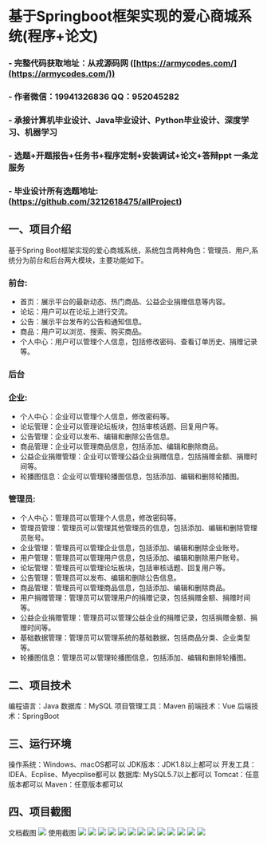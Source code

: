 基于Springboot框架实现的爱心商城系统(程序+论文)
=
### - 完整代码获取地址：从戎源码网 ([https://armycodes.com/](https://armycodes.com/))
### - 作者微信：19941326836  QQ：952045282 
### - 承接计算机毕业设计、Java毕业设计、Python毕业设计、深度学习、机器学习
### - 选题+开题报告+任务书+程序定制+安装调试+论文+答辩ppt 一条龙服务
### - 毕业设计所有选题地址:(https://github.com/3212618475/allProject)


一、项目介绍
---
基于Spring Boot框架实现的爱心商城系统，系统包含两种角色：管理员、用户,系统分为前台和后台两大模块，主要功能如下。

### 前台:
- 首页：展示平台的最新动态、热门商品、公益企业捐赠信息等内容。
- 论坛：用户可以在论坛上进行交流。
- 公告：展示平台发布的公告和通知信息。
- 商品：用户可以浏览、搜索、购买商品。
- 个人中心：用户可以管理个人信息，包括修改密码、查看订单历史、捐赠记录等。

### 后台
### 企业:
- 个人中心：企业可以管理个人信息，修改密码等。
- 论坛管理：企业可以管理论坛板块，包括审核话题、回复用户等。
- 公告管理：企业可以发布、编辑和删除公告信息。
- 商品管理：企业可以管理商品信息，包括添加、编辑和删除商品。
- 公益企业捐赠管理：企业可以管理公益企业捐赠信息，包括捐赠金额、捐赠时间等。
- 轮播图信息：企业可以管理轮播图信息，包括添加、编辑和删除轮播图。

  
### 管理员:
- 个人中心：管理员可以管理个人信息，修改密码等。
- 管理员管理：管理员可以管理其他管理员的信息，包括添加、编辑和删除管理员账号。
- 企业管理：管理员可以管理企业信息，包括添加、编辑和删除企业账号。
- 用户管理：管理员可以管理用户信息，包括添加、编辑和删除用户账号。
- 论坛管理：管理员可以管理论坛板块，包括审核话题、回复用户等。
- 公告管理：管理员可以发布、编辑和删除公告信息。
- 商品管理：管理员可以管理商品信息，包括添加、编辑和删除商品。
- 用户捐赠管理：管理员可以管理用户的捐赠记录，包括捐赠金额、捐赠时间等。
- 公益企业捐赠管理：管理员可以管理公益企业的捐赠记录，包括捐赠金额、捐赠时间等。
- 基础数据管理：管理员可以管理系统的基础数据，包括商品分类、企业类型等。
- 轮播图信息：管理员可以管理轮播图信息，包括添加、编辑和删除轮播图。

二、项目技术
---
编程语言：Java
数据库：MySQL
项目管理工具：Maven
前端技术：Vue
后端技术：SpringBoot

三、运行环境
---
操作系统：Windows、macOS都可以
JDK版本：JDK1.8以上都可以
开发工具：IDEA、Ecplise、Myecplise都可以
数据库: MySQL5.7以上都可以
Tomcat：任意版本都可以
Maven：任意版本都可以

四、项目截图
---
文档截图
![](limage/1.png)
使用截图
![](image/1.png)
![](image/2.png)
![](image/3.png)
![](image/4.png)
![](image/5.png)
![](image/6.png)
![](image/7.png)
![](image/8.png)
![](image/9.png)
![](image/10.png)
![](image/11.png)
![](image/12.png)
![](image/13.png)
